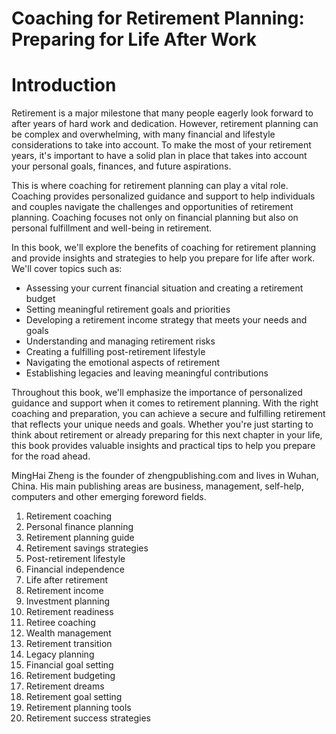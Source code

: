 # Coaching for Retirement Planning: Preparing for Life After Work

# Introduction

Retirement is a major milestone that many people eagerly look forward to after years of hard work and dedication. However, retirement planning can be complex and overwhelming, with many financial and lifestyle considerations to take into account. To make the most of your retirement years, it's important to have a solid plan in place that takes into account your personal goals, finances, and future aspirations.

This is where coaching for retirement planning can play a vital role. Coaching provides personalized guidance and support to help individuals and couples navigate the challenges and opportunities of retirement planning. Coaching focuses not only on financial planning but also on personal fulfillment and well-being in retirement.

In this book, we'll explore the benefits of coaching for retirement planning and provide insights and strategies to help you prepare for life after work. We'll cover topics such as:

* Assessing your current financial situation and creating a retirement budget
* Setting meaningful retirement goals and priorities
* Developing a retirement income strategy that meets your needs and goals
* Understanding and managing retirement risks
* Creating a fulfilling post-retirement lifestyle
* Navigating the emotional aspects of retirement
* Establishing legacies and leaving meaningful contributions

Throughout this book, we'll emphasize the importance of personalized guidance and support when it comes to retirement planning. With the right coaching and preparation, you can achieve a secure and fulfilling retirement that reflects your unique needs and goals. Whether you're just starting to think about retirement or already preparing for this next chapter in your life, this book provides valuable insights and practical tips to help you prepare for the road ahead.

MingHai Zheng is the founder of zhengpublishing.com and lives in Wuhan, China. His main publishing areas are business, management, self-help, computers and other emerging foreword fields.



1. Retirement coaching
2. Personal finance planning
3. Retirement planning guide
4. Retirement savings strategies
5. Post-retirement lifestyle
6. Financial independence
7. Life after retirement
8. Retirement income
9. Investment planning
10. Retirement readiness
11. Retiree coaching
12. Wealth management
13. Retirement transition
14. Legacy planning
15. Financial goal setting
16. Retirement budgeting
17. Retirement dreams
18. Retirement goal setting
19. Retirement planning tools
20. Retirement success strategies

